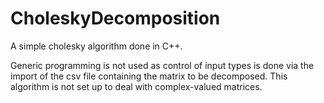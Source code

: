 # CholeskyDecomposition
A simple cholesky algorithm done in C++.

Generic programming is not used as control of input types is done via the import of the csv file containing the matrix to be decomposed.  This algorithm is not set up to deal with complex-valued matrices.
